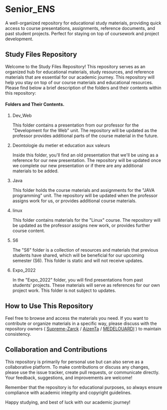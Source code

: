# Senior_ENS
A well-organized repository for educational study materials, providing quick access to course presentations, assignments, reference documents, and past student projects. Perfect for staying on top of coursework and project development.

## Study Files Repository

Welcome to the Study Files Repository! This repository serves as an organized hub for educational materials, study resources, and reference materials that are essential for our academic journey. This repository will help you stay on top of our course materials and educational resources. Please find below a brief description of the folders and their contents within this repository:

#### Folders and Their Contents.

1. Dev_Web

    This folder contains a presentation from our professor for the "Development for the Web" unit.
    The repository will be updated as the professor provides additional parts of the course material in the future.

2. Deontologie du metier et education aux valeurs

    Inside this folder, you'll find an old presentation that we'll be using as a reference for our new presentation.
    The repository will be updated once we complete our new presentation or if there are any additional materials to be added.

3. Java

    This folder holds the course materials and assignments for the "JAVA programming" unit.
    The repository will be updated when the professor assigns work for us, or provides additional course materials.

4. linux

    This folder contains materials for the "Linux" course.
    The repository will be updated as the professor assigns new work, or provides further course content.

5. S6

    The "S6" folder is a collection of resources and materials that previous students have shared, which will be beneficial for our upcoming semester (S6).
    This folder is static and will not receive updates.

6. Expo_2022

    In the "Expo_2022" folder, you will find presentations from past students' projects. These materials will serve as references for our own project work.
    This folder is not subject to updates.

## How to Use This Repository

Feel free to browse and access the materials you need. If you want to contribute or organize materials in a specific way, please discuss with the repository owners ( [Supreme-Zarck](https://github.com/Supreme-Zarck) / [AizenTa](https://github.com/AizenTa) / [MEDELOUARDI](https://github.com/MEDELOUARDI) ) to maintain consistency.

## Collaboration and Contributions

This repository is primarily for personal use but can also serve as a collaborative platform. To make contributions or discuss any changes, please use the issue tracker, create pull requests, or communicate directly. Your feedback, suggestions, and improvements are welcome!

Remember that the repository is for educational purposes, so always ensure compliance with academic integrity and copyright guidelines.

Happy studying, and best of luck with our academic journey!
